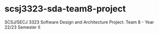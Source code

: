 # scsj3323-sda-team8-project
SCSJ/SECJ 3323 Software Design and Architecture Project: Team 8 - Year 22/23  Semester II
